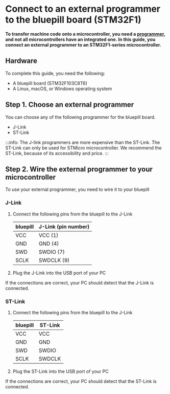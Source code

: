 # Connect to an external programmer to the bluepill board (STM32F1)

**To transfer machine code onto a microcontroller, you need a [programmer](https://www.engineersgarage.com/how-to-guides/microcontroller-programmer-burner), and not all microcontrollers have an integrated one. In this guide, you connect an external programmer to an STM32F1-series microcontroller.**

## Hardware

To complete this guide, you need the following:

- A bluepill board (STM32F103C8T6)
- A Linux, macOS, or Windows operating system

## Step 1. Choose an external programmer

You can choose any of the following programmer for the bluepill board.

- J-Link
- ST-Link

:::info:
The J-link programmers are more expensive than the ST-Link. The ST-Link can only be used for STMicro microcontroller.
We recommend the ST-Link, because of its accessibility and price.
:::

## Step 2. Wire the external programmer to your microcontroller

To use your external programmer, you need to wire it to your bluepill

### J-Link

1. Connect the following pins from the bluepill to the J-Link

    |    **bluepill**    |    **J-Link (pin number)**   |
    |-------------|-------------------|
    |    VCC      |    VCC (1)        |
    |    GND      |    GND (4)        |
    |    SWD      |    SWDIO (7)      |
    |    SCLK     |    SWDCLK (9)     |
    
2. Plug the J-Link into the USB port of your PC

If the connections are correct, your PC should detect that the J-Link is connected.

    
### ST-Link

1. Connect the following pins from the bluepill to the J-Link

    |    **bluepill**    |    **ST-Link**   |
    |-------------|-------------------|
    |    VCC      |    VCC            |
    |    GND      |    GND            |
    |    SWD      |    SWDIO          |
    |    SCLK     |    SWDCLK         |
    
2. Plug the ST-Link into the USB port of your PC
    
If the connections are correct, your PC should detect that the ST-Link is connected.
